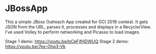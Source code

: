 # JBossApp
This a simple JBoss Outreach App created for GCI 2018 contest. 
It gets JSON from the URL, parses it, processes and displays in a RecyclerView.
I've used Volley to perform networking and Picasso to load images.

Stage 1 demo: https://youtu.be/bCeFjfHDWUQ
Stage 2 demo: https://youtu.be/7ex-Ohp3-Vk
